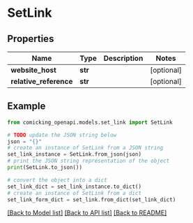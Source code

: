 # SetLink


## Properties

Name | Type | Description | Notes
------------ | ------------- | ------------- | -------------
**website_host** | **str** |  | [optional] 
**relative_reference** | **str** |  | [optional] 

## Example

```python
from comicking_openapi.models.set_link import SetLink

# TODO update the JSON string below
json = "{}"
# create an instance of SetLink from a JSON string
set_link_instance = SetLink.from_json(json)
# print the JSON string representation of the object
print(SetLink.to_json())

# convert the object into a dict
set_link_dict = set_link_instance.to_dict()
# create an instance of SetLink from a dict
set_link_form_dict = set_link.from_dict(set_link_dict)
```
[[Back to Model list]](../README.md#documentation-for-models) [[Back to API list]](../README.md#documentation-for-api-endpoints) [[Back to README]](../README.md)


